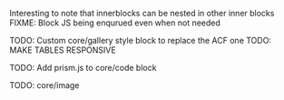 Interesting to note that innerblocks can be nested in other inner blocks
FIXME: Block JS being enqurued even when not needed

TODO: Custom core/gallery style block to replace the ACF one
TODO: MAKE TABLES RESPONSIVE

TODO: Add prism.js to core/code block

TODO: core/image
